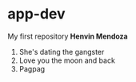# app-dev
My first repository
**Henvin Mendoza**
1. She's dating the gangster
2. Love you the moon and back
3. Pagpag
